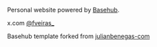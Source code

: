 Personal website powered by [Basehub](https://basehub.com).

x.com [@fveiras_](https://x.com/fveiras_)

Basehub template forked from [julianbenegas-com](https://basehub.com/jbtc/julianbenegas-com/explore)

